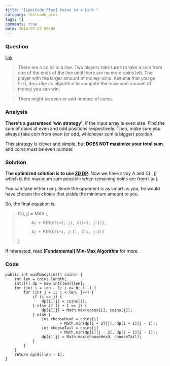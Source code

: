 ```yaml
---
title: "[LeetCode Plus] Coins in a Line "
category: leetcode_plus
tags: []
comments: true
date: 2014-07-27 00:00
---
```



### Question 

[link](http://leetcode.com/2011/02/coins-in-line.html)

> There are n coins in a line. Two players take turns to take a coin from one of the ends of the line until there are no more coins left. The player with the larger amount of money wins. Assume that you go first, describe an algorithm to compute the maximum amount of money you can win. 

> There might be even or odd number of coins. 

### Analysis

__There's a guaranteed 'win strategy'__, if the input array is even size. Find the sum of coins at even and odd positions respectively. Then, make sure you always take coin from even (or odd, whichever sum is bigger) position. 

This strategy is clever and simple, but __DOES NOT maximize your total sum__, and coins must be even number. 

### Solution

__The optimized solution is to use [2D DP](http://tech-queries.blogspot.sg/2011/06/get-maximum-sum-from-coins-in-line.html)__. Now we have array A and C(i, j) which is the maximum sum possible when remaining coins are from i to j. 

You can take either i or j. Since the opponent is as smart as you, he would have chosen the choice that yields the minimum amount to you. 

So, the final equation is: 

> C(i, j) = MAX {
>
>           Ai + MIN{C(i+2, j), C(i+1, j-1)}, 
>
>           Aj + MIN{C(i+1, j-1), C(i, j-2)} 
>
> }

If interested, read __[Fundamental] Min-Max Algorithm__ for more. 

### Code

	public int maxMoney(int[] coins) {
		int len = coins.length;
		int[][] dp = new int[len][len];
		for (int i = len - 1; i >= 0; i--) {
			for (int j = i; j < len; j++) {
				if (i == j) {
					dp[i][j] = coins[i];
				} else if (i + 1 == j) {
					dp[i][j] = Math.max(coins[i], coins[j]);
				} else {
					int chooseHead = coins[i]
							+ Math.min(dp[i + 2][j], dp[i + 1][j - 1]);
					int chooseTail = coins[j]
							+ Math.min(dp[i][j - 2], dp[i + 1][j - 1]);
					dp[i][j] = Math.max(chooseHead, chooseTail);
				}
			}
		}
		return dp[0][len - 1];
	}
